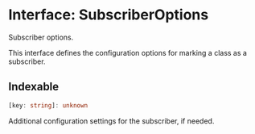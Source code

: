 # Interface: SubscriberOptions

Subscriber options.

This interface defines the configuration options for marking a class as a subscriber.

## Indexable

```ts
[key: string]: unknown
```

Additional configuration settings for the subscriber, if needed.

